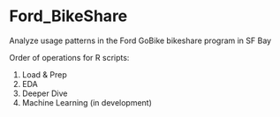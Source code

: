 # Ford_BikeShare

Analyze usage patterns in the Ford GoBike bikeshare program in SF Bay

Order of operations for R scripts:
1. Load & Prep
2. EDA
3. Deeper Dive
4. Machine Learning (in development)
